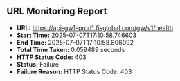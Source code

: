 ## URL Monitoring Report

- **URL:** https://api-gw1-prod1.fisglobal.com/gw/v1/health
- **Start Time:** 2025-07-07T17:10:58.746603
- **End Time:** 2025-07-07T17:10:58.806092
- **Total Time Taken:** 0.059489 seconds
- **HTTP Status Code:** 403
- **Status:** Failure
- **Failure Reason:** HTTP Status Code: 403
